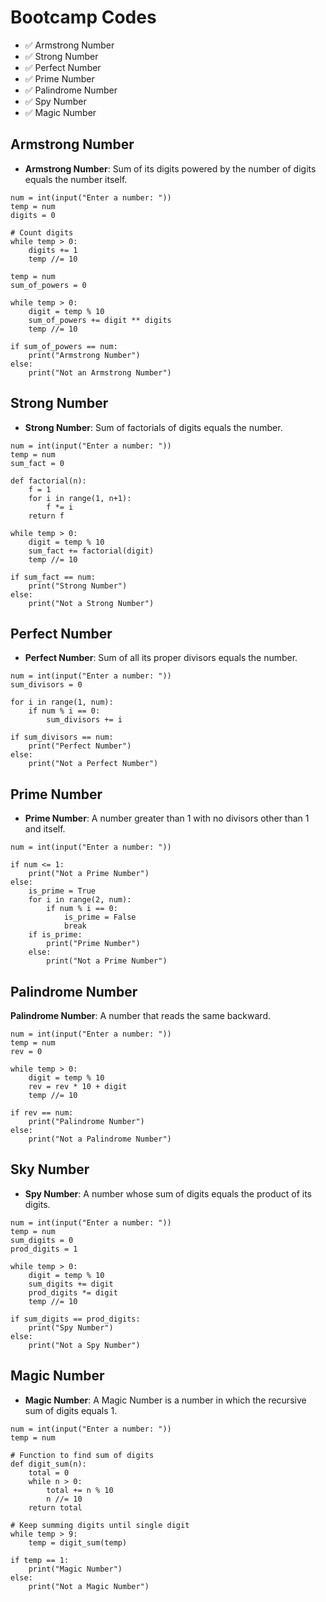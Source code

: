 # Bootcamp Codes
- ✅ Armstrong Number
- ✅ Strong Number
- ✅ Perfect Number
- ✅ Prime Number
- ✅ Palindrome Number
- ✅ Spy Number
- ✅ Magic Number
## Armstrong Number
- **Armstrong Number**: Sum of its digits powered by the number of digits equals the number itself.
```
num = int(input("Enter a number: "))
temp = num
digits = 0

# Count digits
while temp > 0:
    digits += 1
    temp //= 10

temp = num
sum_of_powers = 0

while temp > 0:
    digit = temp % 10
    sum_of_powers += digit ** digits
    temp //= 10

if sum_of_powers == num:
    print("Armstrong Number")
else:
    print("Not an Armstrong Number")
```
## Strong Number
- **Strong Number**: Sum of factorials of digits equals the number.
```
num = int(input("Enter a number: "))
temp = num
sum_fact = 0

def factorial(n):
    f = 1
    for i in range(1, n+1):
        f *= i
    return f

while temp > 0:
    digit = temp % 10
    sum_fact += factorial(digit)
    temp //= 10

if sum_fact == num:
    print("Strong Number")
else:
    print("Not a Strong Number")
```
## Perfect Number
- **Perfect Number**: Sum of all its proper divisors equals the number.
```
num = int(input("Enter a number: "))
sum_divisors = 0

for i in range(1, num):
    if num % i == 0:
        sum_divisors += i

if sum_divisors == num:
    print("Perfect Number")
else:
    print("Not a Perfect Number")
```
## Prime Number
- **Prime Number**: A number greater than 1 with no divisors other than 1 and itself.
```
num = int(input("Enter a number: "))

if num <= 1:
    print("Not a Prime Number")
else:
    is_prime = True
    for i in range(2, num):
        if num % i == 0:
            is_prime = False
            break
    if is_prime:
        print("Prime Number")
    else:
        print("Not a Prime Number")
```
## Palindrome Number
**Palindrome Number**: A number that reads the same backward. 
```
num = int(input("Enter a number: "))
temp = num
rev = 0

while temp > 0:
    digit = temp % 10
    rev = rev * 10 + digit
    temp //= 10

if rev == num:
    print("Palindrome Number")
else:
    print("Not a Palindrome Number")
```
## Sky Number
- **Spy Number**: A number whose sum of digits equals the product of its digits.
```
num = int(input("Enter a number: "))
temp = num
sum_digits = 0
prod_digits = 1

while temp > 0:
    digit = temp % 10
    sum_digits += digit
    prod_digits *= digit
    temp //= 10

if sum_digits == prod_digits:
    print("Spy Number")
else:
    print("Not a Spy Number")
```
## Magic Number
- **Magic Number**: A Magic Number is a number in which the recursive sum of digits equals 1.
```
num = int(input("Enter a number: "))
temp = num

# Function to find sum of digits
def digit_sum(n):
    total = 0
    while n > 0:
        total += n % 10
        n //= 10
    return total

# Keep summing digits until single digit
while temp > 9:
    temp = digit_sum(temp)

if temp == 1:
    print("Magic Number")
else:
    print("Not a Magic Number")
```
